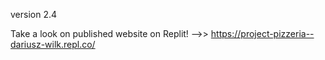 version 2.4

Take a look on published website on Replit! -->> https://project-pizzeria--dariusz-wilk.repl.co/
